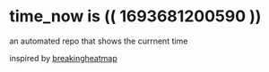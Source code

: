 # time_now is (( 1693681200590 ))

an automated repo that shows the currnent time

inspired by [breakingheatmap](https://github.com/breakingheatmap/breakingheatmap)